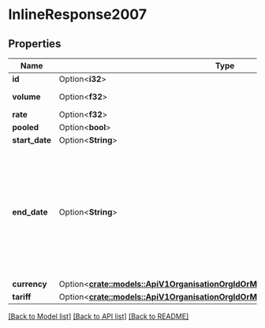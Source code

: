 # InlineResponse2007

## Properties

Name | Type | Description | Notes
------------ | ------------- | ------------- | -------------
**id** | Option<**i32**> |  | [optional]
**volume** | Option<**f32**> | The volume in MB | [optional]
**rate** | Option<**f32**> |  | [optional]
**pooled** | Option<**bool**> |  | [optional]
**start_date** | Option<**String**> |  | [optional]
**end_date** | Option<**String**> | End date will be omitted in the response, if it has been set to null. This means the inclusive volume will run infinitely.  | [optional]
**currency** | Option<[**crate::models::ApiV1OrganisationOrgIdOrMyInclusiveVolumeActiveCurrency**](_api_v1_organisation_org_id_or_my_inclusive_volume_active_currency.md)> |  | [optional]
**tariff** | Option<[**crate::models::ApiV1OrganisationOrgIdOrMyInclusiveVolumeActiveTariff**](_api_v1_organisation_org_id_or_my_inclusive_volume_active_tariff.md)> |  | [optional]

[[Back to Model list]](../README.md#documentation-for-models) [[Back to API list]](../README.md#documentation-for-api-endpoints) [[Back to README]](../README.md)


